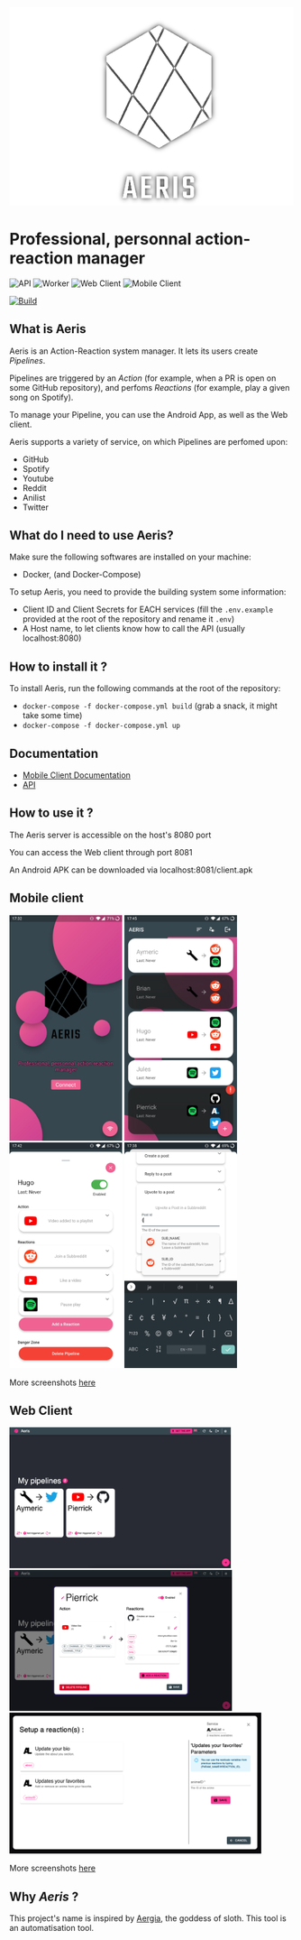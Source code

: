 [![Aeris](assets/logo-white.png)](assets/logo-white.png)

# Professional, personnal action-reaction manager

![API](https://img.shields.io/badge/API-Haskell-purple)
![Worker](https://img.shields.io/badge/Worker-Typescript-blue)
![Web Client](https://img.shields.io/badge/Web%20Client-React-turquoise)
![Mobile Client](https://img.shields.io/badge/Mobile%20Client-Flutter-lightblue)

[![Build](https://github.com/AnonymusRaccoon/Aeris/actions/workflows/build.yml/badge.svg?branch=master)](https://github.com/AnonymusRaccoon/Aeris/actions/workflows/build.yml)

## What is Aeris

Aeris is an Action-Reaction system manager. It lets its users create *Pipelines*.

Pipelines are triggered by an *Action* (for example, when a PR is open on some GitHub repository), and perfoms *Reactions* (for example, play a given song on Spotify).

To manage your Pipeline, you can use the Android App, as well as the Web client.

Aeris supports a variety of service, on which Pipelines are perfomed upon:

- GitHub
- Spotify
- Youtube
- Reddit
- Anilist
- Twitter

## What do I need to use Aeris?

Make sure the following softwares are installed on your machine:

- Docker, (and Docker-Compose)

To setup Aeris, you need to provide the building system some information:

- Client ID and Client Secrets for EACH services (fill the `.env.example` provided at the root of the repository and rename it `.env`)
- A Host name, to let clients know how to call the API (usually localhost:8080)

## How to install it ?

To install Aeris, run the following commands at the root of the repository:

- `docker-compose -f docker-compose.yml build` (grab a snack, it might take some time)
- `docker-compose -f docker-compose.yml up`

## Documentation

- [Mobile Client Documentation](https://anonymusraccoon.github.io/Aeris/)
- [API](https://github.com/AnonymusRaccoon/Aeris/blob/master/swagger.yaml)

## How to use it ?

The Aeris server is accessible on the host's 8080 port

You can access the Web client through port 8081

An Android APK can be downloaded via localhost:8081/client.apk

## Mobile client

<img src="./assets/mobile/startup.jpg" width=200>
<img src="./assets/mobile/home_screen.jpg" width=200>
<img src="./assets/mobile/pipeline.jpg" width=200>
<img src="./assets/mobile/auto_completion.jpg" width=200>

More screenshots [here](https://github.com/AnonymusRaccoon/Aeris/tree/master/assets/mobile)

## Web Client

<img src="./assets/web-app/home_screen.png" height=250>
<img src="./assets/web-app/pipeline.png" height=250>

<img src="./assets/web-app/setup_action.png" height=250>

More screenshots [here](https://github.com/AnonymusRaccoon/Aeris/tree/master/assets/web-app)

## Why *Aeris* ?

This project's name is inspired by [Aergia]( https://en.wikipedia.org/wiki/Aergia), the goddess of sloth.
This tool is an automatisation tool.
